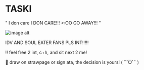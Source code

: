 # TASKI
" I don care I DON CARE!!! >:OO GO AWAY!!! "

![image alt](https://github.com/user-attachments/assets/b49d5a9f-8f92-4ec7-8812-49b527e69972)



 IDV AND SOUL EATER FANS PLS INT!!!!!

‼️ feel free 2 int, c+h, and sit next 2 me!

📢  draw on strawpage or sign ata, the decision is yours! ( ˶ˆᗜˆ˵ )
